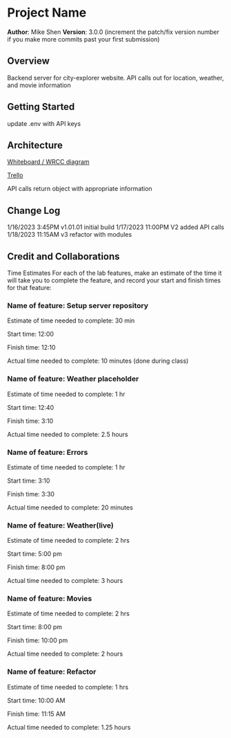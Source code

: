 # Project Name

**Author**: Mike Shen
**Version**: 3.0.0 (increment the patch/fix version number if you make more commits past your first submission)

## Overview

Backend server for city-explorer website.
API calls out for location, weather, and movie information

## Getting Started

update .env with API keys

## Architecture

[Whiteboard / WRCC diagram](https://mikeshen926191.invisionapp.com/freehand/City-Explorer-B9WqVm3pC?dsid_h=a623598a8ded241e56dc0a390d767c82cbdc3a4f3844104c929b35beef190039&uid_h=cb08dec7ece6a9f52098e8b9edfd4330e40a53876f81c120382ecff9ccb5784d)

[Trello](https://trello.com/invite/b/ivgyoLuB/ATTI94eb0732153a433a87b7d392b083127e4B437EF5/module-2-city-explorer)

API calls return object with appropriate information

## Change Log

1/16/2023 3:45PM v1.01.01 initial build
1/17/2023 11:00PM V2 added API calls
1/18/2023 11:15AM v3 refactor with modules

## Credit and Collaborations

Time Estimates
For each of the lab features, make an estimate of the time it will take you to complete the feature, and record your start and finish times for that feature:

### Name of feature: Setup server repository

Estimate of time needed to complete: 30 min

Start time: 12:00

Finish time: 12:10

Actual time needed to complete: 10 minutes (done during class)

### Name of feature: Weather placeholder

Estimate of time needed to complete: 1 hr

Start time: 12:40

Finish time: 3:10

Actual time needed to complete: 2.5 hours

### Name of feature: Errors

Estimate of time needed to complete: 1 hr

Start time: 3:10

Finish time: 3:30

Actual time needed to complete: 20 minutes

### Name of feature: Weather(live)

Estimate of time needed to complete: 2 hrs

Start time: 5:00 pm

Finish time: 8:00 pm

Actual time needed to complete: 3 hours

### Name of feature: Movies

Estimate of time needed to complete: 2 hrs

Start time: 8:00 pm

Finish time: 10:00 pm

Actual time needed to complete: 2 hours

### Name of feature: Refactor

Estimate of time needed to complete: 1 hrs

Start time: 10:00 AM

Finish time: 11:15 AM

Actual time needed to complete: 1.25 hours
